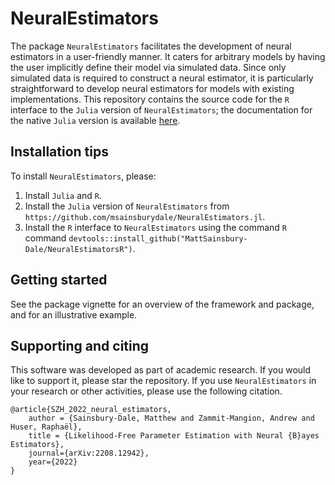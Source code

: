 # NeuralEstimators

The package `NeuralEstimators` facilitates the development of neural estimators in a user-friendly manner. It caters for arbitrary models by having the user implicitly define their model via simulated data. Since only simulated data is required to construct a neural estimator, it is particularly straightforward to develop neural estimators for models with existing implementations. This repository contains the source code for the `R` interface to the `Julia` version of `NeuralEstimators`; the documentation for the native `Julia` version is available [here](https://msainsburydale.github.io/NeuralEstimators.jl/dev/). 

## Installation tips

To install `NeuralEstimators`, please: 

1. Install `Julia` and `R`.
2. Install the `Julia` version of `NeuralEstimators` from `https://github.com/msainsburydale/NeuralEstimators.jl`. 
3. Install the `R` interface to `NeuralEstimators` using the command `R` command `devtools::install_github("MattSainsbury-Dale/NeuralEstimatorsR")`.

## Getting started

See the package vignette for an overview of the framework and package, and for an illustrative example. 

## Supporting and citing

This software was developed as part of academic research. If you would like to support it, please star the repository. If you use `NeuralEstimators` in your research or other activities, please use the following citation.

```
@article{SZH_2022_neural_estimators,
	author = {Sainsbury-Dale, Matthew and Zammit-Mangion, Andrew and Huser, Raphaël},
	title = {Likelihood-Free Parameter Estimation with Neural {B}ayes Estimators},
	journal={arXiv:2208.12942},
	year={2022}
}
```
